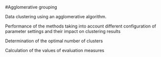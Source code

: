 #Agglomerative grouping

Data clustering using an agglomerative algorithm.

Performance of the methods taking into account different configuration of parameter settings and their impact on clustering results

Determination of the optimal number of clusters

Calculation of the values of evaluation measures 
